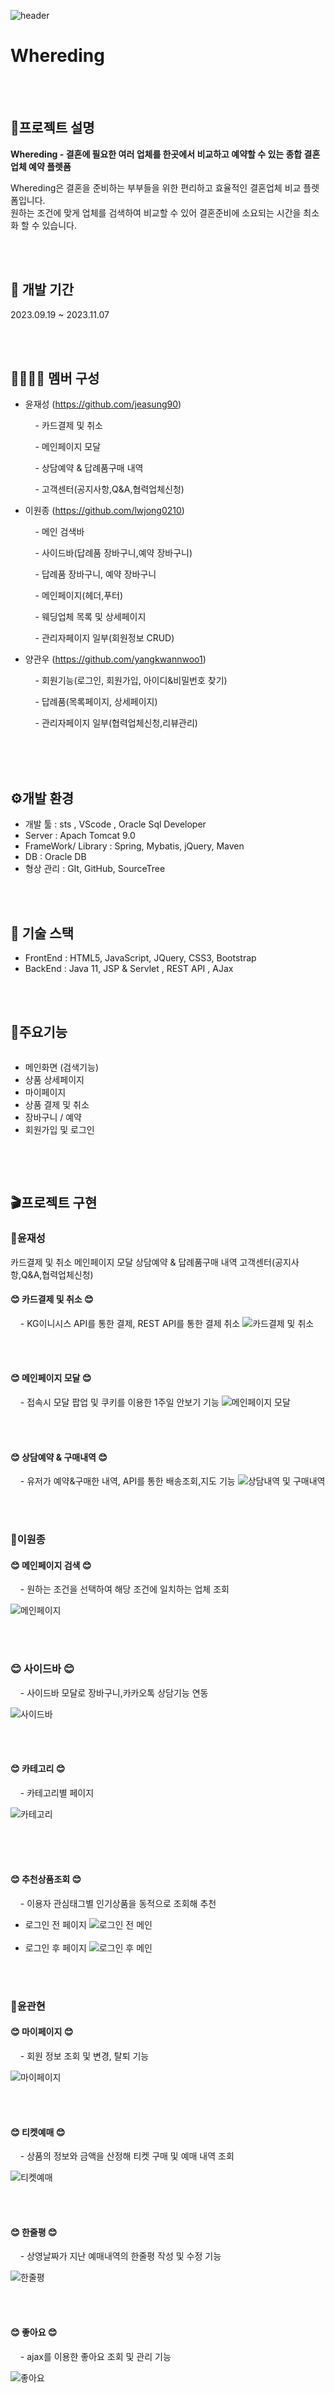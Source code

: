 ![header](https://github.com/inumsiki/ticketDdakdae/assets/134485601/96bca40c-5305-425b-9a23-0ed02fc32c17)
# Whereding

<br><br>
## 📢프로젝트 설명

**Whereding -  결혼에 필요한 여러 업체를 한곳에서 비교하고 예약할 수 있는 종합 결혼업체 예약 플렛폼**

Whereding은 결혼을 준비하는 부부들을 위한 편리하고 효율적인 결혼업체 비교 플렛폼입니다.
<br>
원하는 조건에 맞게 업체를 검색하여 비교할 수 있어 결혼준비에 소요되는 시간을 최소화 할 수 있습니다.


<br><br>
## 📆 개발 기간 
2023.09.19 ~ 2023.11.07


<br><br>
## 👨‍👩‍👧‍👦 멤버 구성 
- 윤재성 (https://github.com/jeasung90)
  
   &nbsp;&nbsp;&nbsp; -  카드결제 및 취소
  
   &nbsp;&nbsp;&nbsp; -  메인페이지 모달
  
   &nbsp;&nbsp;&nbsp; -  상담예약 & 답례품구매 내역

   &nbsp;&nbsp;&nbsp; -  고객센터(공지사항,Q&A,협력업체신청)
  
- 이원종 (https://github.com/lwjong0210)
  
    &nbsp;&nbsp;&nbsp; - 메인 검색바

    &nbsp;&nbsp;&nbsp; - 사이드바(답례품 장바구니,예약 장바구니)

    &nbsp;&nbsp;&nbsp; - 답례품 장바구니, 예약 장바구니

    &nbsp;&nbsp;&nbsp; - 메인페이지(헤더,푸터)

    &nbsp;&nbsp;&nbsp; - 웨딩업체 목록 및 상세페이지

    &nbsp;&nbsp;&nbsp; - 관리자페이지 일부(회원정보 CRUD)
  
- 양관우 (https://github.com/yangkwannwoo1)

    &nbsp;&nbsp;&nbsp; - 회원기능(로그인, 회원가입, 아이디&비밀번호 찾기)
  
    &nbsp;&nbsp;&nbsp; - 답례품(목록페이지, 상세페이지)

    &nbsp;&nbsp;&nbsp; - 관리자페이지 일부(협력업체신청,리뷰관리)

<br><br><br>
## ⚙️개발 환경 

- 개발 툴 : sts , VScode , Oracle Sql Developer
- Server : Apach Tomcat 9.0
- FrameWork/ Library : Spring, Mybatis, jQuery, Maven
- DB : Oracle DB
- 형상 관리 : GIt, GitHub, SourceTree

<br><br>

## 🌈 기술 스택 
- FrontEnd : HTML5, JavaScript, JQuery, CSS3, Bootstrap
- BackEnd : Java 11, JSP & Servlet , REST API , AJax 
  

<br><br>

 
 ## 🔧주요기능
<div style="display:flex; flex-direction:row;">

 - 메인화면 (검색기능)
 - 상품 상세페이지
 - 마이페이지
 - 상품 결제 및 취소
 - 장바구니 / 예약
 - 회원가입 및 로그인
 
</div>
 
<br><br>
## 🎬프로젝트 구현

### 🦄윤재성
카드결제 및 취소
메인페이지 모달
상담예약 & 답례품구매 내역
고객센터(공지사항,Q&A,협력업체신청)
#### 😊 카드결제 및 취소 😊
&nbsp;&nbsp;&nbsp; - KG이니시스 API를 통한 결제, REST API를 통한 결제 취소
![카드결제 및 취소](https://github.com/inumsiki/ticketDdakdae/assets/134485601/eca8b346-91ed-4ba8-873d-f897330d4b50)

<br><br>
#### 😊 메인페이지 모달 😊 
&nbsp;&nbsp;&nbsp; - 접속시 모달 팝업 및 쿠키를 이용한 1주일 안보기 기능
![메인페이지 모달](https://github.com/whereding/Whereding/blob/main/모달.gif?raw=true)

<br><br>
#### 😊 상담예약 & 구매내역 😊
&nbsp;&nbsp;&nbsp; - 유저가 예약&구매한 내역, API를 통한 배송조회,지도 기능
![상담내역 및 구매내역](https://github.com/whereding/Whereding/assets/134485601/51ddb038-f120-4bca-8f6d-70d236519317)


<br><br>
### 🐹이원종

#### 😊 메인페이지 검색 😊 
&nbsp;&nbsp;&nbsp; - 원하는 조건을 선택하여 해당 조건에 일치하는 업체 조회

![메인페이지](https://github.com/whereding/Whereding/blob/main/메인검색.gif?raw=true)

<br><br>
### 😊 사이드바 😊
&nbsp;&nbsp;&nbsp; - 사이드바 모달로 장바구니,카카오톡 상담기능 연동

![사이드바](https://github.com/whereding/Whereding/assets/134485601/56ef679e-05ef-4243-ba8b-62e5d3b31c95)


<br><br>
#### 😊 카테고리 😊

&nbsp;&nbsp;&nbsp; - 카테고리별 페이지

![카테고리](https://github.com/inumsiki/ticketDdakdae/assets/134485808/8a4ead5a-5b07-4a67-a68f-a77aea8a2df8)
<br><br>

<br><br>
#### 😊 추천상품조회 😊
&nbsp;&nbsp;&nbsp; - 이용자 관심태그별 인기상품을 동적으로 조회해 추천

 - 로그인 전 페이지
![로그인 전 메인](https://github.com/inumsiki/ticketDdakdae/assets/134485808/201dd60a-19be-4be3-bc17-a3d831bc7f54)
<br><br>
 - 로그인 후 페이지
![로그인 후 메인](https://github.com/inumsiki/ticketDdakdae/assets/134485808/ce94f83d-7730-4226-b385-76ca134f6ee8)

<br><br>
### 🐷윤관현

#### 😊 마이페이지 😊
&nbsp;&nbsp;&nbsp; - 회원 정보 조회 및 변경, 탈퇴 기능

![마이페이지](https://github.com/inumsiki/ticketDdakdae/assets/134485808/061f062b-4bc1-4bad-9515-1b942f583a15)


<br><br>
#### 😊 티켓예매 😊

&nbsp;&nbsp;&nbsp; - 상품의 정보와 금액을 산정해 티켓 구매 및 예매 내역 조회

![티켓예매](https://github.com/inumsiki/ticketDdakdae/assets/134485808/17fac826-d328-4969-a3f6-76a3436f96a0)


<br><br>
#### 😊 한줄평 😊

&nbsp;&nbsp;&nbsp; - 상영날짜가 지난 예매내역의 한줄평 작성 및 수정 기능

![한줄평](https://github.com/inumsiki/ticketDdakdae/assets/134485808/f7c8fd38-3b32-49cb-a743-e4bfc6a00ca4)

<br><br>
#### 😊 좋아요 😊
&nbsp;&nbsp;&nbsp; - ajax를 이용한 좋아요 조회 및 관리 기능

![좋아요](https://github.com/inumsiki/ticketDdakdae/assets/134485808/ba6502d0-19a1-4cd5-af45-2ecc9af28803)






